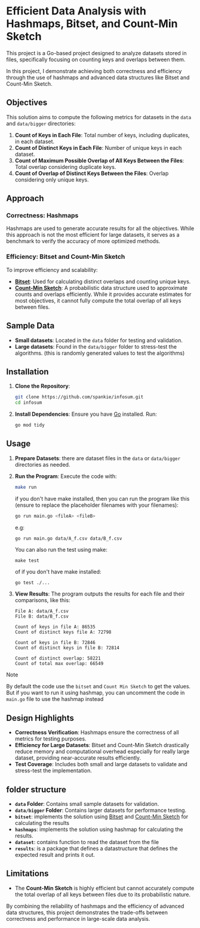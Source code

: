 # Efficient Data Analysis with Hashmaps, Bitset, and Count-Min Sketch

This project is a Go-based project designed to analyze datasets stored in files,
specifically focusing on counting keys and overlaps between them.

In this project, I demonstrate achieving both correctness and efficiency through the use of hashmaps and advanced
data structures like Bitset and Count-Min Sketch.

## Objectives

This solution aims to compute the following metrics for datasets in the `data` and `data/bigger` directories:

1. **Count of Keys in Each File**: Total number of keys, including duplicates, in each dataset.
2. **Count of Distinct Keys in Each File**: Number of unique keys in each dataset.
3. **Count of Maximum Possible Overlap of All Keys Between the Files**: Total overlap considering duplicate keys.
4. **Count of Overlap of Distinct Keys Between the Files**: Overlap considering only unique keys.

## Approach

### Correctness: Hashmaps

Hashmaps are used to generate accurate results for all the objectives.
While this approach is not the most efficient for large datasets,
it serves as a benchmark to verify the accuracy of more optimized methods.

### Efficiency: Bitset and Count-Min Sketch

To improve efficiency and scalability:
- **[Bitset](https://github.com/bits-and-blooms/bitset)**: Used for calculating distinct overlaps and counting unique keys.
- **[Count-Min Sketch](https://github.com/shenwei356/countminsketch)**: A probabilistic data structure used to approximate counts and overlaps
efficiently. While it provides accurate estimates for most objectives, it cannot fully
compute the total overlap of all keys between files.

## Sample Data

- **Small datasets**: Located in the `data` folder for testing and validation.
- **Large datasets**: Found in the `data/bigger` folder to stress-test the algorithms. (this is randomly generated values to test the algorithms)

## Installation

1. **Clone the Repository**:
   ```bash
   git clone https://github.com/spankie/infosum.git
   cd infosum
   ```

2. **Install Dependencies**:
   Ensure you have [Go](https://golang.org/dl/) installed. Run:
   ```bash
   go mod tidy
   ```

## Usage

1. **Prepare Datasets**:
   there are dataset files in the `data` or `data/bigger` directories as needed.

2. **Run the Program**:
   Execute the code with:
   
   ```bash
   make run
   ```
   
   if you don't have make installed, then you can run the program like this (ensure to replace the
       placeholder filenames with your filenames):
   
   ```bash
   go run main.go <fileA> <fileB>
   ```
   
   e.g:
   
   ```bash
   go run main.go data/A_f.csv data/B_f.csv
   ```

   You can also run the test using make:
   ```
   make test
   ```

   of if you don't have make installed:

   ```
   go test ./...
   ```

4. **View Results**:
   The program outputs the results for each file and their comparisons, like this:
   
   ```
   File A: data/A_f.csv
   File B: data/B_f.csv
    
   Count of keys in file A: 86535
   Count of distinct keys file A: 72798
    
   Count of keys in file B: 72846
   Count of distinct keys in file B: 72814
    
   Count of distinct overlap: 58221
   Count of total max overlap: 66549
   ```

> [!NOTE]
> By default the code use the `bitset` and `Count Min Sketch` to get the values. But if you want to
> run it using hashmap, you can uncomment the code in `main.go` file to use the hashmap instead

## Design Highlights

- **Correctness Verification**: Hashmaps ensure the correctness of all metrics for testing purposes.
- **Efficiency for Large Datasets**: Bitset and Count-Min Sketch drastically reduce memory
and computational overhead especially for really large dataset, providing near-accurate results efficiently.
- **Test Coverage**: Includes both small and large datasets to validate and stress-test the implementation.

## folder structure

- **`data` Folder**: Contains small sample datasets for validation.
- **`data/bigger` Folder**: Contains larger datasets for performance testing.
- **`bitset`**: implements the solution using [Bitset](https://github.com/bits-and-blooms/bitset) and [Count-Min Sketch](https://github.com/shenwei356/countminsketch) for calculating the results
- **`hashmaps`**: implements the solution using hashmap for calculating the results.
- **`dataset`**: contains function to read the dataset from the file
- **`results`**: is a package that defines a datastructure that defines the expected result and prints it out.

## Limitations

- The **Count-Min Sketch** is highly efficient but cannot accurately compute the total overlap
of all keys between files due to its probabilistic nature.

By combining the reliability of hashmaps and the efficiency of advanced data structures,
this project demonstrates the trade-offs between correctness and performance in large-scale data analysis.
```

